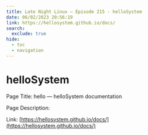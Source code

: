 ```yaml
---
title: Late Night Linux – Episode 215 - helloSystem
date: 06/02/2023 20:56:19
link: https://hellosystem.github.io/docs/
search:
  exclude: true
hide:
  - toc
  - navigation
---
```


# helloSystem

Page Title: hello — helloSystem  documentation

Page Description:  

Link: [https://hellosystem.github.io/docs/](https://hellosystem.github.io/docs/)